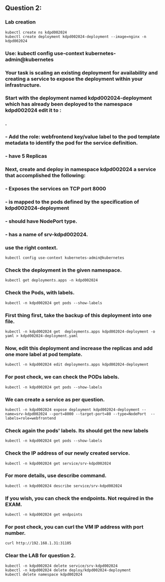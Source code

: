 ## Question 2: 
### Lab creation ###
```
kubectl create ns kdpd002024
kubectl create deployment kdpd002024-deployment --image=nginx -n kdpd002024
```


### Use: kubectl config use-context kubernetes-admin@kubernetes
### Your task is scaling an existing deployment for availability and creating a service to expose the deployment within your infrastructure.  
### Start with the deployment named kdpd002024-deployment which has already been deployed to the namespace kdpd002024 edit it to :
### .
### - Add the role: webfrontend  key/value label to the pod template metadata to identify the pod for the service definition.
### - have 5 Replicas

### Next, create and deploy in namespace kdpd002024 a service that accomplished the following:
### - Exposes the services on TCP port 8000
### - is mapped to the pods defined by the specification of kdpd002024-deployment
### - should have NodePort type.
### - has a name of srv-kdpd002024.



### use the right context.
```
kubectl config use-context kubernetes-admin@kubernetes
```
### Check the deployment in the given namespace.
```
kubectl get deployments.apps -n kdpd002024
```

### Check the Pods, with labels.
```
kubectl -n kdpd002024 get pods --show-labels 
```

### First thing first, take the backup of this deployment into one file.
```
kubectl -n kdpd002024 get  deployments.apps kdpd002024-deployment -o yaml > kdpd002024-deployment.yaml
```

### Now, edit this deployment and increase the replicas and add one more label at pod template.
```
kubectl -n kdpd002024 edit deployments.apps kdpd002024-deployment 
```


### For post check, we can check the PODs labels.
```
kubectl -n kdpd002024 get pods --show-labels 
```

### We can create a service as per question. 
```
kubectl -n kdpd002024 expose deployment kdpd002024-deployment --name=srv-kdpd002024 --port=8000 --target-port=80 --type=NodePort  --labels=role=webfrontend
```

### Check again the pods' labels. Its should get the new labels
```
kubectl -n kdpd002024 get pods --show-labels 
```
### Check the IP address of our newly created service.
```
kubectl -n kdpd002024 get service/srv-kdpd002024 
```


### For more details, use describe command.
```
kubectl -n kdpd002024 describe service/srv-kdpd002024 
```
###  If you wish, you can check the endpoints. Not required in the EXAM.
```
kubectl -n kdpd002024 get endpoints
```
### For post check, you can curl the VM IP address with port number. 
```
curl http://192.168.1.31:31105
```


### Clear the LAB for question 2.
```
kubectl -n kdpd002024 delete service/srv-kdpd002024 
kubectl -n kdpd002024 delete deploy/kdpd002024-deployment
kubectl delete namespace kdpd002024
```
